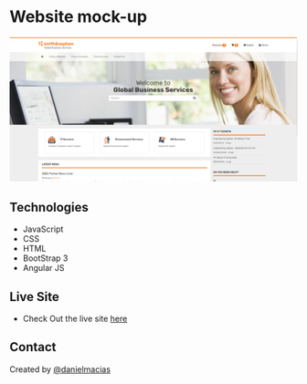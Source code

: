 # Website mock-up

![](./assets/images/demo.PNG)

## Technologies 

- JavaScript
- CSS 
- HTML 
- BootStrap 3
- Angular JS

## Live Site

- Check Out the live site [here](https://macias-daniel.github.io/website-mock-up/) 

## Contact

Created by [@danielmacias](https://github.com/macias-daniel)